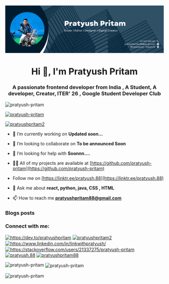 ![logo](https://github.com/pratyush-pritam/pratyush-pritam/blob/main/Gold%20Modern%20Business%20Developer%20LinkedIn%20Banner%20(1).png)
<h1 align="center">Hi 👋, I'm Pratyush Pritam</h1>
<h3 align="center">A passionate frontend developer from India , A Student, A developer, Creator, ITER' 26 , Google Student Developer Club</h3>

<p align="left"> <img src="https://komarev.com/ghpvc/?username=pratyush-pritam&label=Profile%20views&color=0e75b6&style=flat" alt="pratyush-pritam" /> </p>

<p align="left"> <a href="https://github.com/ryo-ma/github-profile-trophy"><img src="https://github-profile-trophy.vercel.app/?username=pratyush-pritam" alt="pratyush-pritam" /></a> </p>

<p align="left"> <a href="https://twitter.com/pratyushpritam2" target="blank"><img src="https://img.shields.io/twitter/follow/pratyushpritam2?logo=twitter&style=for-the-badge" alt="pratyushpritam2" /></a> </p>

- 🔭 I’m currently working on **Updated soon...**

- 👯 I’m looking to collaborate on **To be announced Soon**

- 🤝 I’m looking for help with **Soonnn....**

- 👨‍💻 All of my projects are available at [https://github.com/pratyush-pritam](https://github.com/pratyush-pritam)

- Follow me on [https://linktr.ee/pratyush.88](https://linktr.ee/pratyush.88)

- 💬 Ask me about **react, python, java, CSS , HTML**

- 📫 How to reach me **pratyushpritam88@gmail.com**

### Blogs posts
<!-- BLOG-POST-LIST:START -->
<!-- BLOG-POST-LIST:END -->

<h3 align="left">Connect with me:</h3>
<p align="left">
<a href="https://dev.to/https://dev.to/pratyushpritam" target="blank"><img align="center" src="https://raw.githubusercontent.com/rahuldkjain/github-profile-readme-generator/master/src/images/icons/Social/devto.svg" alt="https://dev.to/pratyushpritam" height="30" width="40" /></a>
<a href="https://twitter.com/pratyushpritam2" target="blank"><img align="center" src="https://raw.githubusercontent.com/rahuldkjain/github-profile-readme-generator/master/src/images/icons/Social/twitter.svg" alt="pratyushpritam2" height="30" width="40" /></a>
<a href="https://linkedin.com/in/linkwithpratyush/" target="blank"><img align="center" src="https://raw.githubusercontent.com/rahuldkjain/github-profile-readme-generator/master/src/images/icons/Social/linked-in-alt.svg" alt="https://www.linkedin.com/in/linkwithpratyush/" height="30" width="40" /></a>
<a href="https://stackoverflow.com/users/https://stackoverflow.com/users/21337275/pratyush-pritam" target="blank"><img align="center" src="https://raw.githubusercontent.com/rahuldkjain/github-profile-readme-generator/master/src/images/icons/Social/stack-overflow.svg" alt="https://stackoverflow.com/users/21337275/pratyush-pritam" height="30" width="40" /></a>
<a href="https://instagram.com/pratyush.88" target="blank"><img align="center" src="https://raw.githubusercontent.com/rahuldkjain/github-profile-readme-generator/master/src/images/icons/Social/instagram.svg" alt="pratyush.88" height="30" width="40" /></a>
<a href="https://www.hackerrank.com/pratyushpritam88" target="blank"><img align="center" src="https://raw.githubusercontent.com/rahuldkjain/github-profile-readme-generator/master/src/images/icons/Social/hackerrank.svg" alt="pratyushpritam88" height="30" width="40" /></a>
</p>



<p><img align="left" src="https://github-readme-stats.vercel.app/api/top-langs?username=pratyush-pritam&show_icons=true&locale=en&layout=compact" alt="pratyush-pritam" /></p>

<p>&nbsp;<img align="center" src="https://github-readme-stats.vercel.app/api?username=pratyush-pritam&show_icons=true&locale=en" alt="pratyush-pritam" /></p>

<p><img align="center" src="https://github-readme-streak-stats.herokuapp.com/?user=pratyush-pritam&" alt="pratyush-pritam" /></p>

